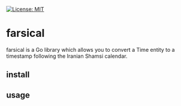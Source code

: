  [![License: MIT](https://img.shields.io/badge/License-MIT-yellow.svg)](https://opensource.org/licenses/MIT)

# farsical

farsical is a Go library which allows you to convert a Time entity to a timestamp following the Iranian Shamsi calendar.

## install

## usage

 
